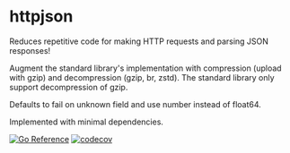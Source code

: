 # httpjson

Reduces repetitive code for making HTTP requests and parsing JSON responses!

Augment the standard library's implementation with compression (upload with
gzip) and decompression (gzip, br, zstd). The standard library only support
decompression of gzip.

Defaults to fail on unknown field and use number instead of float64.

Implemented with minimal dependencies.

[![Go Reference](https://pkg.go.dev/badge/github.com/maruel/httpjson/.svg)](https://pkg.go.dev/github.com/maruel/httpjson/)
[![codecov](https://codecov.io/gh/maruel/httpjson/graph/badge.svg?token=EK9DS17M02)](https://codecov.io/gh/maruel/httpjson)
